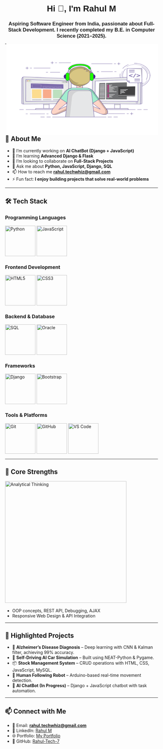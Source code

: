 <!-- Header Section -->
<h1 align="center"><font face="Arial">Hi 👋, I'm Rahul M</font></h1>
<h3 align="center"><font face="Arial">Aspiring Software Engineer from India, passionate about Full-Stack Development. I recently completed my B.E. in Computer Science (2021–2025).</font></h3>

<!-- GIF -->
<img align="right" height="300" width="500" src="https://raw.githubusercontent.com/mikonoid/mikonoid/main/images/gifs/coder3.gif" />

---

## 🚀 About Me
- 🔭 I’m currently working on **AI ChatBot (Django + JavaScript)**  
- 🌱 I’m learning **Advanced Django & Flask**  
- 👯 I’m looking to collaborate on **Full-Stack Projects**  
- 💬 Ask me about **Python, JavaScript, Django, SQL**  
- 📫 How to reach me **[rahul.techwhiz@gmail.com](mailto:rahul.techwhiz@gmail.com)**  
- ⚡ Fun fact: **I enjoy building projects that solve real-world problems**  

---

## 🛠️ Tech Stack

### Programming Languages
<p>
  <img src="https://media.giphy.com/media/KAq5w47R9rmTuvWOWa/giphy.gif" width="100" height="100" title="Python"/>
  <img src="https://media.giphy.com/media/ln7z2eWriiQAllfVcn/giphy.gif" width="100" height="100" title="JavaScript"/>
</p>

### Frontend Development
<p>
  <img src="https://media.giphy.com/media/XAxylRMCdpbEWUAvr8/giphy.gif" width="100" height="100" title="HTML5"/>
  <img src="https://media.giphy.com/media/fsEaZldNC8A1PJ3mwp/giphy.gif" width="100" height="100" title="CSS3"/>
</p>

### Backend & Database
<p>
  <img src="https://editor.analyticsvidhya.com/uploads/36882wired1.gif" width="100" height="100" title="SQL"/>
  <img src="https://img.icons8.com/color/48/oracle-logo.png" width="100" height="100" title="Oracle"/>
</p>

### Frameworks
<p>
  <img src="https://maxmautner.com/public/images/django.gif" width="100" height="100" title="Django"/>
  <img src="https://blogs.purecode.ai/blogs/wp-content/uploads/2023/12/giphy-6.gif" width="100" height="100" title="Bootstrap"/>
</p>

### Tools & Platforms
<p>
  <img src="https://media.giphy.com/media/kH1DBkPNyZPOk0BxrM/giphy.gif" width="100" height="100" title="Git"/>
  <img src="https://media.giphy.com/media/KzJkzjggfGN5Py6nkT/giphy.gif" width="100" height="100" title="GitHub"/>
  <img src="https://media.giphy.com/media/IdyAQJVN2kVPNUrojM/giphy.gif" width="100" height="100" title="VS Code"/>
</p>

---

## 🧠 Core Strengths
<p>
  <img src="https://i0.wp.com/www.sciencenews.org/wp-content/uploads/2023/04/040823_chatgpt_feat.gif?fit=1024%2C576&ssl=1" width="400" height="400" title="Analytical Thinking"/>
</p>

- OOP concepts, REST API, Debugging, AJAX  
- Responsive Web Design & API Integration  

---

## 📌 Highlighted Projects
- 🧠 **Alzheimer’s Disease Diagnosis** – Deep learning with CNN & Kalman filter, achieving 99% accuracy.  
- 🚗 **Self-Driving AI Car Simulation** – Built using NEAT-Python & Pygame.  
- 📦 **Stock Management System** – CRUD operations with HTML, CSS, JavaScript, MySQL.  
- 🤖 **Human Following Robot** – Arduino-based real-time movement detection.  
- 💬 **AI ChatBot (In Progress)** – Django + JavaScript chatbot with task automation.  

---

## 📫 Connect with Me
- 📧 Email: **[rahul.techwhiz@gmail.com](mailto:rahul.techwhiz@gmail.com)**  
- 💼 LinkedIn: [Rahul M](https://www.linkedin.com/in/rahul-m-06268b235/)  
- 🌐 Portfolio: [My Portfolio](https://ra1434207.wixsite.com/rahul)  
- 🐙 GitHub: [Rahul-Tech-7](https://github.com/Rahul-Tech-7)  
